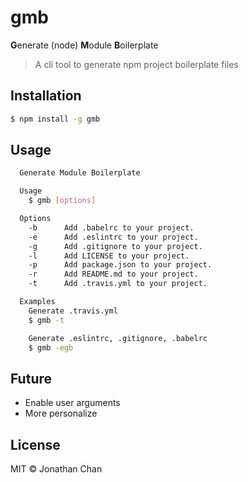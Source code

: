 # gmb

**G**enerate (node) **M**odule **B**oilerplate

> A cli tool to generate npm project boilerplate files

## Installation

```bash
$ npm install -g gmb
```

## Usage
```bash
  Generate Module Boilerplate

  Usage
    $ gmb [options]

  Options
    -b      Add .babelrc to your project.
    -e      Add .eslintrc to your project.
    -g      Add .gitignore to your project.
    -l      Add LICENSE to your project.
    -p      Add package.json to your project.
    -r      Add README.md to your project.
    -t      Add .travis.yml to your project.

  Examples
    Generate .travis.yml
    $ gmb -t

    Generate .eslintrc, .gitignore, .babelrc
    $ gmb -egb
```

## Future

- Enable user arguments
- More personalize

## License

MIT © Jonathan Chan